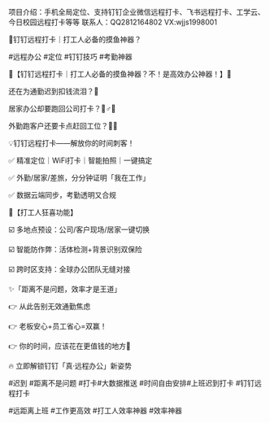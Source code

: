项目介绍：手机全局定位、支持钉钉企业微信远程打卡、飞书远程打卡、工学云、今日校园远程打卡等等
联系人：QQ2812164802  VX:wjjs1998001

🌟钉钉远程打卡｜打工人必备的摸鱼神器？

#远程办公 #定位 #钉钉技巧 #考勤神器

🌟【钉钉远程打卡｜打工人必备的摸鱼神器？不！是高效办公神器！】🌟

还在为通勤迟到扣钱流泪？🤯

居家办公却要跑回公司打卡？🏃♂️💨

外勤跑客户还要卡点赶回工位？🚗💔

💡钉钉远程打卡——解放你的时间刺客！

✅ 精准定位｜WiFi打卡｜智能拍照｜一键搞定

✅ 外勤/居家/差旅，分分钟证明「我在工作」

✅ 数据云端同步，考勤透明又合规

📌【打工人狂喜功能】

☑️ 多地点预设：公司/客户现场/居家一键切换

☑️ 智能防作弊：活体检测+背景识别双保险

☑️ 跨时区支持：全球办公团队无缝对接

✨「距离不是问题，效率才是王道」

👉 从此告别无效通勤焦虑

👉 老板安心+员工省心=双赢！

👉 你的时间，应该花在更值钱的地方💸

🔥 立即解锁钉钉「真·远程办公」新姿势

#迟到 #距离不是问题 #打卡#大数据推送 #时间自由安排#上班迟到打卡 #钉钉远程打卡

#远距离上班 #工作更高效 #打工人效率神器 #效率神器

